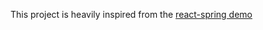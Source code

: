 This project is heavily inspired from the [react-spring demo](https://codesandbox.io/s/basic-usetransition-masonry-grid-7v68j)
